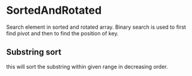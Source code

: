 # SortedAndRotated
Search element in sorted and rotated array.
Binary search is used to first find pivot and then to find the position of key.


## Substring sort
this will sort the substring within given range in decreasing order.
